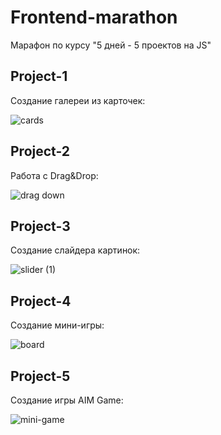 # Frontend-marathon 
Марафон по курсу "5 дней - 5 проектов на JS"

## Project-1
Создание галереи из карточек:

![cards](https://github.com/ValeriGorde/frontend-marathon/assets/107196664/7d3502fc-05c1-4103-8774-657d0930be2e)

## Project-2
Работа с Drag&Drop:

![drag down](https://github.com/ValeriGorde/frontend-marathon/assets/107196664/bb1067e1-f96b-4f21-b4ae-b0f0cdc6122f)

## Project-3
Создание слайдера картинок:

![slider (1)](https://github.com/ValeriGorde/frontend-marathon/assets/107196664/12b5a6dc-001e-4f76-800e-0344a59e3460)

## Project-4
Создание мини-игры:

![board](https://github.com/ValeriGorde/frontend-marathon/assets/107196664/8c2c0703-18f4-4b03-b842-4f1951e32132)

## Project-5
Создание игры AIM Game:

![mini-game](https://github.com/ValeriGorde/frontend-marathon/assets/107196664/7592b0d1-468a-4f2b-8c5d-a61208ba986c)
